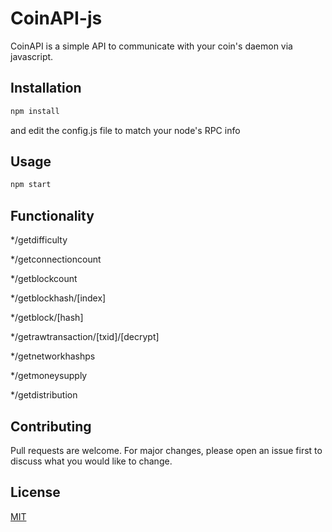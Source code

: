 # CoinAPI-js

CoinAPI is a simple API to communicate with your coin's daemon via javascript.

## Installation

```bash
npm install
```
and edit the config.js file to match your node's RPC info

## Usage

```bash
npm start
```

## Functionality

*/getdifficulty

*/getconnectioncount

*/getblockcount

*/getblockhash/[index]

*/getblock/[hash]

*/getrawtransaction/[txid]/[decrypt]

*/getnetworkhashps

*/getmoneysupply

*/getdistribution

## Contributing
Pull requests are welcome. For major changes, please open an issue first to discuss what you would like to change.

## License
[MIT](https://choosealicense.com/licenses/mit/)

